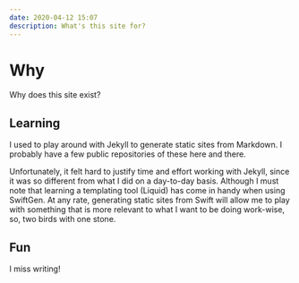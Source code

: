 ```yaml
---
date: 2020-04-12 15:07
description: What's this site for?
---
```

# Why

Why does this site exist?

## Learning


I used to play around with Jekyll to generate static sites from Markdown. I probably have a few public repositories of
these here and there.

Unfortunately, it felt hard to justify time and effort working with Jekyll, since it was so different from what I did
on a day-to-day basis. Although I must note that learning a templating tool (Liquid) has come in handy when using
SwiftGen. At any rate, generating static sites from Swift will allow me to play with something that is more relevant to
what I want to be doing work-wise, so, two birds with one stone.

## Fun

I miss writing!
